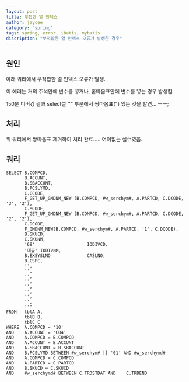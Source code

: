 ```yaml
---
layout: post
title: 부합한 열 인덱스
author: jaycee
category: "spring"
tags: spring, error, ibatis, mybatis
discription: "부적합한 열 인덱스 오류가 발생한 경우"
---
```


## 원인
아래 쿼리에서 부적합한 열 인덱스 오류가 발생.

이 에러는 거의 주석안에 변수를 넣거나, 홑따옴표안에 변수를 넣는 경우 발생함.

150분 디버깅 결과 select절 ''" 부분에서 쌍따옴표(") 있는 것을 발견... ㅡㅡ;

## 처리
위 쿼리에서 쌍따옴표 제거하여 처리 완료..... 어이없는 실수였음..


## 쿼리
```
SELECT B.COMPCD, 
       B.ACCUNT, 
       B.SBACCUNT, 
       B.PCSLYMD, 
       C.GCODE, 
       F_GET_UP_GMDNM_NEW (B.COMPCD, #w_serchym#, A.PARTCD, C.DCODE, '3', '2'), 
       C.MCODE, 
       F_GET_UP_GMDNM_NEW (B.COMPCD, #w_serchym#, A.PARTCD, C.DCODE, '2', '2'), 
       C.DCODE, 
       F_GMDNM_NEW(B.COMPCD, #w_serchym#, A.PARTCD, '1', C.DCODE), 
       B.SKUCD, 
       C.SKUNM, 
       '69'                    IODIVCD, 
       '대출' IODIVNM, 
       B.EXSYSLNO              CASLNO, 
       B.CSPC, 
       '', 
       '', 
       '', 
       '', 
       '', 
       '', 
       '', 
       '', 
       ''" 
FROM   tblA A, 
       tblB B, 
       tblC C 
WHERE  A.COMPCD = '10' 
AND    A.ACCUNT = 'C04' 
AND    A.COMPCD = B.COMPCD 
AND    A.ACCUNT = B.ACCUNT 
AND    A.SBACCUNT = B.SBACCUNT 
AND    B.PCSLYMD BETWEEN #w_serchym# || '01' AND #w_serchymd# 
AND    A.COMPCD = C.COMPCD 
AND    A.PARTCD = C.PARTCD 
AND    B.SKUCD = C.SKUCD 
AND    #w_serchymd# BETWEEN C.TRDSTDAT AND    C.TRDEND  
```
